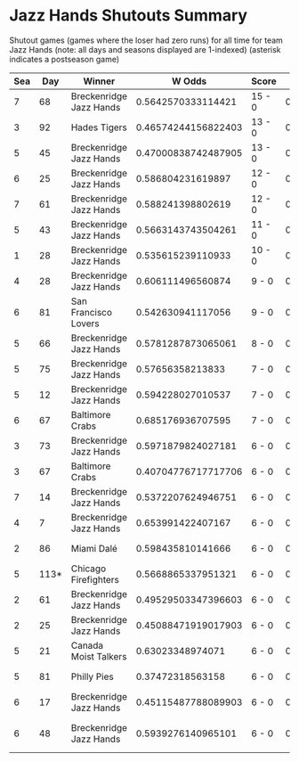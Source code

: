 # Jazz Hands Shutouts Summary



Shutout games (games where the loser had zero runs) for all time for team Jazz Hands (note: all days and seasons displayed are 1-indexed) (asterisk indicates a postseason game)


| Sea | Day | Winner | W Odds | Score | L Odds | Loser | 
| ------ |------ |------ |------ |------ |------ |------ |
| 7 | 68 | Breckenridge Jazz Hands | 0.5642570333114421 | 15 - 0 | 0.43574296668855705 | Hellmouth Sunbeams | 
| 3 | 92 | Hades Tigers | 0.46574244156822403 | 13 - 0 | 0.534257558431775 | Breckenridge Jazz Hands | 
| 5 | 45 | Breckenridge Jazz Hands | 0.47000838742487905 | 13 - 0 | 0.5299916125751201 | Hellmouth Sunbeams | 
| 6 | 25 | Breckenridge Jazz Hands | 0.586804231619897 | 12 - 0 | 0.413195768380102 | New York Millennials | 
| 7 | 61 | Breckenridge Jazz Hands | 0.588241398802619 | 12 - 0 | 0.41175860119738006 | Unlimited Tacos | 
| 5 | 43 | Breckenridge Jazz Hands | 0.5663143743504261 | 11 - 0 | 0.433685625649573 | Hellmouth Sunbeams | 
| 1 | 28 | Breckenridge Jazz Hands | 0.535615239110933 | 10 - 0 | 0.46438476088906605 | Baltimore Crabs | 
| 4 | 28 | Breckenridge Jazz Hands | 0.606111496560874 | 9 - 0 | 0.393888503439125 | Seattle Garages | 
| 6 | 81 | San Francisco Lovers | 0.542630941117056 | 9 - 0 | 0.45736905888294305 | Breckenridge Jazz Hands | 
| 5 | 66 | Breckenridge Jazz Hands | 0.5781287873065061 | 8 - 0 | 0.42187121269349304 | Hellmouth Sunbeams | 
| 5 | 75 | Breckenridge Jazz Hands | 0.57656358213833 | 7 - 0 | 0.423436417861669 | Seattle Garages | 
| 5 | 12 | Breckenridge Jazz Hands | 0.594228027010537 | 7 - 0 | 0.40577197298946205 | Canada Moist Talkers | 
| 6 | 67 | Baltimore Crabs | 0.685176936707595 | 7 - 0 | 0.314823063292404 | Breckenridge Jazz Hands | 
| 3 | 73 | Breckenridge Jazz Hands | 0.5971879824027181 | 6 - 0 | 0.402812017597281 | Baltimore Crabs | 
| 3 | 67 | Baltimore Crabs | 0.40704776717717706 | 6 - 0 | 0.5929522328228221 | Breckenridge Jazz Hands | 
| 7 | 14 | Breckenridge Jazz Hands | 0.5372207624946751 | 6 - 0 | 0.462779237505324 | Hellmouth Sunbeams | 
| 4 | 7 | Breckenridge Jazz Hands | 0.653991422407167 | 6 - 0 | 0.34600857759283205 | Philly Pies | 
| 2 | 86 | Miami Dalé | 0.598435810141666 | 6 - 0 | 0.40156418985833303 | Breckenridge Jazz Hands | 
| 5 | 113* | Chicago Firefighters | 0.5668865337951321 | 6 - 0 | 0.433113466204867 | Breckenridge Jazz Hands | 
| 2 | 61 | Breckenridge Jazz Hands | 0.49529503347396603 | 6 - 0 | 0.504704966526033 | Hellmouth Sunbeams | 
| 2 | 25 | Breckenridge Jazz Hands | 0.45088471919017903 | 6 - 0 | 0.5491152808098201 | Hellmouth Sunbeams | 
| 5 | 21 | Canada Moist Talkers | 0.63023348974071 | 6 - 0 | 0.369766510259289 | Breckenridge Jazz Hands | 
| 5 | 81 | Philly Pies | 0.37472318563158 | 6 - 0 | 0.6252768143684191 | Breckenridge Jazz Hands | 
| 6 | 17 | Breckenridge Jazz Hands | 0.45115487788089903 | 6 - 0 | 0.5488451221191001 | New York Millennials | 
| 6 | 48 | Breckenridge Jazz Hands | 0.5939276140965101 | 6 - 0 | 0.40607238590349 | San Francisco Lovers | 



